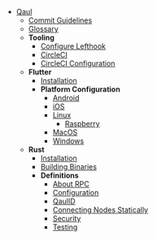 * [Qaul](qaul/README.md)
    * [Commit Guidelines](qaul/commit-guidelines.md)
    * [Glossary](qaul/glossary.md)
    * **Tooling**
        * [Configure Lefthook](qaul/tooling/configure_lefthook.md)
        * [CircleCI](qaul/tooling/circleci.md)
        * [CircleCI Configuration](qaul/tooling/circleci-configuration.md)
    * **Flutter**
        * [Installation](qaul/flutter/flutter-install.md)
        * **Platform Configuration**
            * [Android](qaul/flutter/android.md)
            * [iOS](qaul/flutter/ios.md)
            * [Linux](qaul/flutter/linux.md)
                * [Raspberry](qaul/flutter/raspberry.md)
            * [MacOS](qaul/flutter/macos.md)
            * [Windows](qaul/flutter/windows.md)
    * **Rust**
        * [Installation](qaul/rust/rust-install.md)
        * [Building Binaries](qaul/rust/rust-build.md)
        * **Definitions**
            * [About RPC](qaul/rust/rpc.md)
            * [Configuration](qaul/rust/configuration.md)
            * [QaulID](qaul/rust/qaulId.md)
            * [Connecting Nodes Statically](qaul/rust/connecting-nodes-statically.md)
            * [Security](qaul/rust/security.md)
            * [Testing](qaul/rust/testing.md)
